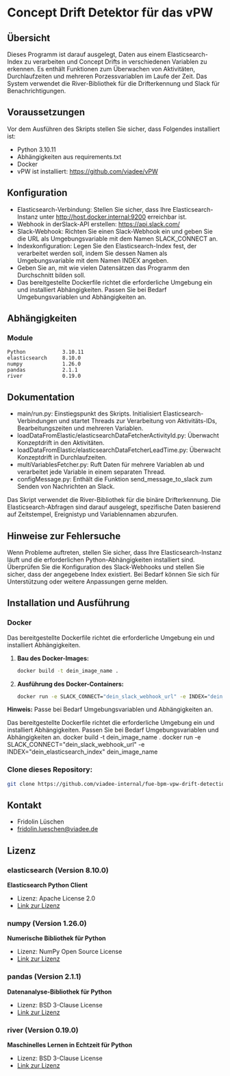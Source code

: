 # Concept Drift Detektor für das vPW
## Übersicht
Dieses Programm ist darauf ausgelegt, Daten aus einem Elasticsearch-Index zu verarbeiten und Concept Drifts in verschiedenen Variablen zu erkennen. Es enthält Funktionen zum Überwachen von Aktivitäten, Durchlaufzeiten und mehreren Porzessvariablen im Laufe der Zeit. Das System verwendet die River-Bibliothek für die Drifterkennung und Slack für Benachrichtigungen.

## Voraussetzungen
Vor dem Ausführen des Skripts stellen Sie sicher, dass Folgendes installiert ist:

- Python 3.10.11
- Abhängigkeiten aus requirements.txt
- Docker
- vPW ist installiert: https://github.com/viadee/vPW
   
## Konfiguration
- Elasticsearch-Verbindung: Stellen Sie sicher, dass Ihre Elasticsearch-Instanz unter http://host.docker.internal:9200 erreichbar ist.
- Webhook in derSlack-API erstellen: https://api.slack.com/
- Slack-Webhook: Richten Sie einen Slack-Webhook ein und geben Sie die URL als Umgebungsvariable mit dem Namen SLACK_CONNECT an.
- Indexkonfiguration: Legen Sie den Elasticsearch-Index fest, der verarbeitet werden soll, indem Sie dessen Namen als Umgebungsvariable mit dem Namen INDEX angeben.
- Geben Sie an, mit wie vielen Datensätzen das Programm den Durchschnitt bilden soll. 
- Das bereitgestellte Dockerfile richtet die erforderliche Umgebung ein und installiert Abhängigkeiten. Passen Sie bei Bedarf Umgebungsvariablen und Abhängigkeiten an.
## Abhängigkeiten
 ### Module
    Python            3.10.11
    elasticsearch     8.10.0
    numpy             1.26.0
    pandas            2.1.1
    river             0.19.0

## Dokumentation
   - main/run.py: Einstiegspunkt des Skripts. Initialisiert Elasticsearch-Verbindungen und startet Threads zur Verarbeitung von Aktivitäts-IDs, Bearbeitungszeiten und mehreren Variablen.
   - loadDataFromElastic/elasticsearchDataFetcherActivityId.py: Überwacht Konzeptdrift in den Aktivitäten. 
   - loadDataFromElastic/elasticsearchDataFetcherLeadTime.py: Überwacht Konzeptdrift in Durchlaufzeiten.
   - multiVariablesFetcher.py: Ruft Daten für mehrere Variablen ab und verarbeitet jede Variable in einem separaten Thread.
   - configMessage.py: Enthält die Funktion send_message_to_slack zum Senden von Nachrichten an Slack.

Das Skript verwendet die River-Bibliothek für die binäre Drifterkennung.
Die Elasticsearch-Abfragen sind darauf ausgelegt, spezifische Daten basierend auf Zeitstempel, Ereignistyp und Variablennamen abzurufen.
## Hinweise zur Fehlersuche
Wenn Probleme auftreten, stellen Sie sicher, dass Ihre Elasticsearch-Instanz läuft und die erforderlichen Python-Abhängigkeiten installiert sind. Überprüfen Sie die Konfiguration des Slack-Webhooks und stellen Sie sicher, dass der angegebene Index existiert.
Bei Bedarf können Sie sich für Unterstützung oder weitere Anpassungen gerne melden.
## Installation und Ausführung
### Docker
Das bereitgestellte Dockerfile richtet die erforderliche Umgebung ein und installiert Abhängigkeiten. 

1. **Bau des Docker-Images:**
    ```bash
    docker build -t dein_image_name .
    ```

2. **Ausführung des Docker-Containers:**
    ```bash
    docker run -e SLACK_CONNECT="dein_slack_webhook_url" -e INDEX="dein_elasticsearch_index" dein_image_name
    ```

**Hinweis:** Passe bei Bedarf Umgebungsvariablen und Abhängigkeiten an.

Das bereitgestellte Dockerfile richtet die erforderliche Umgebung ein und installiert Abhängigkeiten. Passen Sie bei Bedarf Umgebungsvariablen und Abhängigkeiten an.
docker build -t dein_image_name .
docker run -e SLACK_CONNECT="dein_slack_webhook_url" -e INDEX="dein_elasticsearch_index" dein_image_name

### Clone dieses Repository:

   ```bash
   git clone https://github.com/viadee-internal/fue-bpm-vpw-drift-detection
   ```
## Kontakt
- Fridolin Lüschen
- fridolin.lueschen@viadee.de

## Lizenz

### elasticsearch (Version 8.10.0)
**Elasticsearch Python Client**

- Lizenz: Apache License 2.0
- [Link zur Lizenz](https://www.apache.org/licenses/LICENSE-2.0)

### numpy (Version 1.26.0)
**Numerische Bibliothek für Python**

- Lizenz: NumPy Open Source License
- [Link zur Lizenz](https://numpy.org/doc/stable/license.html)

### pandas (Version 2.1.1)
**Datenanalyse-Bibliothek für Python**

- Lizenz: BSD 3-Clause License
- [Link zur Lizenz](https://opensource.org/licenses/BSD-3-Clause)

### river (Version 0.19.0)
**Maschinelles Lernen in Echtzeit für Python**

- Lizenz: BSD 3-Clause License
- [Link zur Lizenz](https://opensource.org/licenses/BSD-3-Clause)





